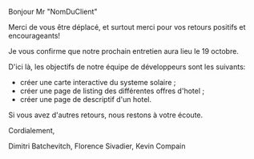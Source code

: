 Bonjour Mr "NomDuClient"

Merci de vous être déplacé, et surtout merci pour vos retours positifs et encourageants!

Je vous confirme que notre prochain entretien aura lieu le 19 octobre.

D'ici là, les objectifs de notre équipe de développeurs sont les suivants:
- créer une carte interactive du systeme solaire ;
- créer une page de listing des différentes offres d'hotel ;
- créer une page de descriptif d'un hotel.

Si vous avez d'autres retours, nous restons à votre écoute.

Cordialement,


Dimitri Batchevitch, Florence Sivadier, Kevin Compain
